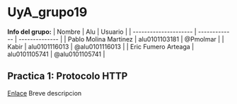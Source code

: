 # UyA_grupo19

**Info del grupo:**
| Nombre                | Alu           | Usuario        |
| --------------------- | ------------- | -------------- |
| Pablo Molina Martinez | alu0101103181 | @Pmolmar       |
| Kabir                 | alu0101116013 | @alu0101116013 |
| Eric Fumero Arteaga   | alu0101105741 | @alu0101105741 |

## Practica 1: Protocolo HTTP
[Enlace](P1/Informe_HTTP.md)
Breve descripcion